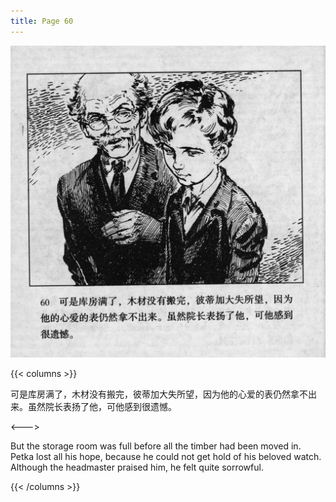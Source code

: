 ```yaml
---
title: Page 60
---
```


![biao page](./../../images/biao/seifert0726_biao_0064_060.jpg)

{{< columns >}}

可是库房满了，木材没有搬完，彼蒂加大失所望，因为他的心爱的表仍然拿不出来。虽然院长表扬了他，可他感到很遗憾。

<--->

But the storage room was full before all the timber had been moved in. Petka lost all his hope, because he could not get hold of his beloved watch. Although the headmaster praised him, he felt quite sorrowful.

{{< /columns >}}
